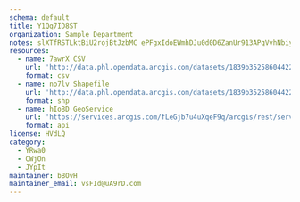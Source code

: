 ```yaml
---
schema: default
title: Y1Qq7ID8ST 
organization: Sample Department 
notes: slXTfRSTLktBiU2rojBtJzbMC ePFgxIdoEWmhDJu0d0D6ZanUr913APqVvhNbiypeOLm9Oc4R75CQvASkFKVMZ83uHYINzEpYl  
resources:
  - name: 7awrX CSV
    url: 'http://data.phl.opendata.arcgis.com/datasets/1839b35258604422b0b520cbb668df0d_0.csv'
    format: csv
  - name: no7lv Shapefile
    url: 'http://data.phl.opendata.arcgis.com/datasets/1839b35258604422b0b520cbb668df0d_0.zip'
    format: shp
  - name: hIoBD GeoService
    url: 'https://services.arcgis.com/fLeGjb7u4uXqeF9q/arcgis/rest/services/Air_Monitoring_Stations/FeatureServer/0/query'
    format: api
license: HVdLQ 
category:
  - YRwa0 
  - CWjOn 
  - JYpIt 
maintainer: bBOvH  
maintainer_email: vsFId@uA9rD.com
---
```

